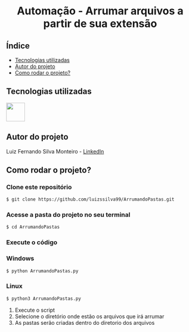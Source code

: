 <h1 align="center"> Automação - Arrumar arquivos a partir de sua extensão </h1>

## Índice
- <a href="tecnologias">Tecnologias utilizadas</a>
- <a href="autores">Autor do projeto<a/>
- <a href="rodas">Como rodar o projeto?<a/>

## Tecnologias utilizadas

<img height="50" src="https://cdn.jsdelivr.net/gh/devicons/devicon/icons/python/python-original-wordmark.svg" />
          

## Autor do projeto

Luiz Fernando Silva Monteiro - [LinkedIn](https://www.linkedin.com/in/lf-monteiro/)

## Como rodar o projeto?

### Clone este repositório
```bash
$ git clone https://github.com/luizssilva99/ArrumandoPastas.git
```
### Acesse a pasta do projeto no seu terminal
```bash
$ cd ArrumandoPastas
```
### Execute o código
### Windows
```bash
$ python ArrumandoPastas.py
```
### Linux
```bash
$ python3 ArrumandoPastas.py
```

1. Execute o script
2. Selecione o diretório onde estão os arquivos que irá arrumar
3. As pastas serão criadas dentro do diretorio dos arquivos